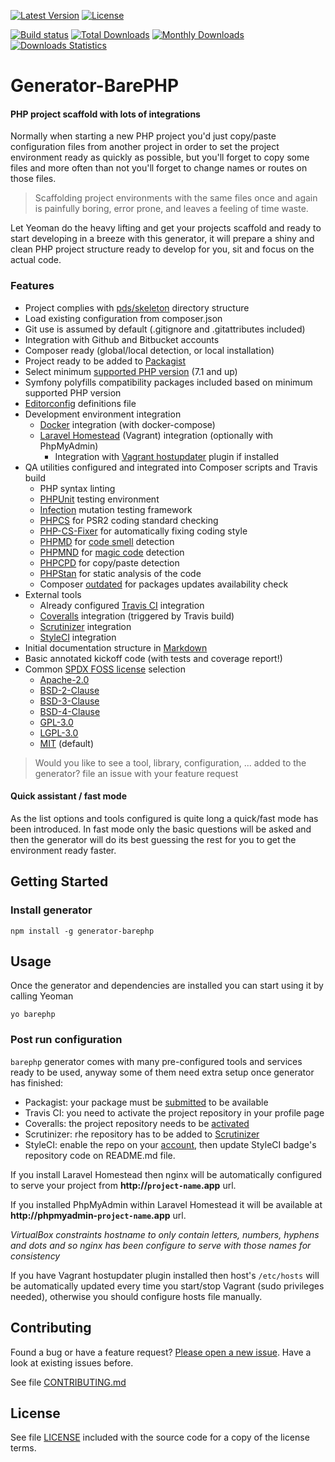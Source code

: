 [![Latest Version](https://img.shields.io/npm/v/generator-barephp.svg?style=flat-square)](https://npmjs.org/package/generator-barephp)
[![License](https://img.shields.io/github/license/juliangut/generator-barephp.svg?style=flat-square)](https://github.com/juliangut/generator-barephp/blob/master/LICENSE)

[![Build status](https://img.shields.io/travis/juliangut/generator-barephp.svg?style=flat-square)](https://travis-ci.org/juliangut/generator-barephp)
[![Total Downloads](https://img.shields.io/npm/dt/generator-barephp.svg?style=flat-square)](https://npmjs.org/package/generator-barephp)
[![Monthly Downloads](https://img.shields.io/npm/dm/generator-barephp.svg?style=flat-square)](https://npmjs.org/package/generator-barephp)
[![Downloads Statistics](https://img.shields.io/badge/downloads-statistics-%23aa000.svg?style=flat-square)](https://npm-stat.com/charts.html?package=generator-barephp)

# Generator-BarePHP

#### PHP project scaffold with lots of integrations

Normally when starting a new PHP project you'd just copy/paste configuration files from another project in order to set the project environment ready as quickly as possible, but you'll forget to copy some files and more often than not you'll forget to change names or routes on those files.

> Scaffolding project environments with the same files once and again is painfully boring, error prone, and leaves a feeling of time waste.

Let Yeoman do the heavy lifting and get your projects scaffold and ready to start developing in a breeze with this generator, it will prepare a shiny and clean PHP project structure ready to develop for you, sit and focus on the actual code.

### Features

* Project complies with [pds/skeleton](https://github.com/php-pds/skeleton) directory structure
* Load existing configuration from composer.json
* Git use is assumed by default (.gitignore and .gitattributes included)
* Integration with Github and Bitbucket accounts
* Composer ready (global/local detection, or local installation)
* Project ready to be added to [Packagist](https://packagist.org)
* Select minimum [supported PHP version](https://secure.php.net/supported-versions.php) (7.1 and up)
* Symfony polyfills compatibility packages included based on minimum supported PHP version
* [Editorconfig](http://editorconfig.org/) definitions file
* Development environment integration
  * [Docker](https://www.docker.com/) integration (with docker-compose)
  * [Laravel Homestead](https://laravel.com/docs/5.3/homestead) (Vagrant) integration (optionally with PhpMyAdmin)
    * Integration with [Vagrant hostupdater](https://github.com/cogitatio/vagrant-hostsupdater) plugin if installed
* QA utilities configured and integrated into Composer scripts and Travis build
  * PHP syntax linting
  * [PHPUnit](http://phpunit.de/) testing environment
  * [Infection](https://github.com/infection/infection/) mutation testing framework
  * [PHPCS](https://github.com/squizlabs/PHP_CodeSniffer) for PSR2 coding standard checking
  * [PHP-CS-Fixer](https://github.com/FriendsOfPhp/PHP-CS-Fixer) for automatically fixing coding style
  * [PHPMD](https://github.com/phpmd/phpmd) for [code smell](https://en.wikipedia.org/wiki/Code_smell) detection
  * [PHPMND](https://github.com/povils/phpmnd) for [magic code](https://en.wikipedia.org/wiki/Magic_number_(programming)#Unnamed_numerical_constants) detection
  * [PHPCPD](https://github.com/sebastianbergmann/phpcpd) for copy/paste detection
  * [PHPStan](https://github.com/phpstan/phpstan) for static analysis of the code
  * Composer [outdated](https://getcomposer.org/doc/03-cli.md#outdated) for packages updates availability check
* External tools
  * Already configured [Travis CI](https://travis-ci.org) integration
  * [Coveralls](https://coveralls.io) integration (triggered by Travis build)
  * [Scrutinizer](https://scrutinizer-ci.com) integration
  * [StyleCI](https://styleci.io) integration
* Initial documentation structure in [Markdown](https://daringfireball.net/projects/markdown/syntax)
* Basic annotated kickoff code (with tests and coverage report!)
* Common [SPDX FOSS license](http://spdx.org/licenses) selection
  * [Apache-2.0](https://spdx.org/licenses/Apache-2.0.html)
  * [BSD-2-Clause](https://spdx.org/licenses/BSD-2-Clause.html)
  * [BSD-3-Clause](https://spdx.org/licenses/BSD-3-Clause.html)
  * [BSD-4-Clause](https://spdx.org/licenses/BSD-4-Clause.html)
  * [GPL-3.0](https://spdx.org/licenses/GPL-3.0.html)
  * [LGPL-3.0](https://spdx.org/licenses/LGPL-3.0.html)
  * [MIT](https://spdx.org/licenses/MIT.html) (default)

> Would you like to see a tool, library, configuration, ... added to the generator? file an issue with your feature request

#### Quick assistant / fast mode

As the list options and tools configured is quite long a quick/fast mode has been introduced. In fast mode only the basic questions will be asked and then the generator will do its best guessing the rest for you to get the environment ready faster.

## Getting Started

### Install generator

```
npm install -g generator-barephp
```

## Usage

Once the generator and dependencies are installed you can start using it by calling Yeoman

```
yo barephp
```

### Post run configuration

`barephp` generator comes with many pre-configured tools and services ready to be used, anyway some of them need extra setup once generator has finished:

* Packagist: your package must be [submitted](https://packagist.org/packages/submit) to be available
* Travis CI: you need to activate the project repository in your profile page
* Coveralls: the project repository needs to be [activated](https://coveralls.io/repos/new)
* Scrutinizer: rhe repository has to be added to [Scrutinizer](https://scrutinizer-ci.com)
* StyleCI: enable the repo on your [account](https://styleci.io/account), then update StyleCI badge's repository code on README.md file.

If you install Laravel Homestead then nginx will be automatically configured to serve your project from **http://`project-name`.app** url.

If you installed PhpMyAdmin within Laravel Homestead it will be available at **http://phpmyadmin-`project-name`.app** url.

*VirtualBox constraints hostname to only contain letters, numbers, hyphens and dots and so nginx has been configure to serve with those names for consistency*

If you have Vagrant hostupdater plugin installed then host's `/etc/hosts` will be automatically updated every time you start/stop Vagrant (sudo privileges needed), otherwise you should configure hosts file manually.

## Contributing

Found a bug or have a feature request? [Please open a new issue](https://github.com/juliangut/generator-barephp/issues). Have a look at existing issues before.

See file [CONTRIBUTING.md](https://github.com/juliangut/generator-barephp/blob/master/CONTRIBUTING.md)

## License

See file [LICENSE](https://github.com/juliangut/generator-barephp/blob/master/LICENSE) included with the source code for a copy of the license terms.
